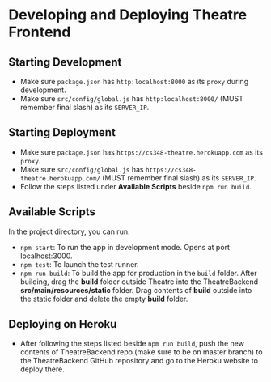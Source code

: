# Developing and Deploying Theatre Frontend

## Starting Development

- Make sure `package.json` has `http:localhost:8000` as its `proxy` during development.
- Make sure `src/config/global.js` has `http:localhost:8000/` (MUST remember final slash) as its `SERVER_IP`.

## Starting Deployment

- Make sure `package.json` has `https://cs348-theatre.herokuapp.com` as its `proxy`.
- Make sure `src/config/global.js` has `https://cs348-theatre.herokuapp.com/` (MUST remember final slash) as its `SERVER_IP`.
- Follow the steps listed under **Available Scripts** beside `npm run build`.

## Available Scripts

In the project directory, you can run:
- `npm start`: To run the app in development mode. Opens at port localhost:3000.
- `npm test`: To launch the test runner.
- `npm run build`: To build the app for production in the `build` folder. After building, drag the **build** folder outside Theatre into the TheatreBackend **src/main/resources/static** folder. Drag contents of **build** outside into the static folder and delete the empty **build** folder.

## Deploying on Heroku

- After following the steps listed beside `npm run build`, push the new contents of TheatreBackend repo (make sure to be on master branch) to the TheatreBackend GitHub repository and go to the Heroku website to deploy there.  

